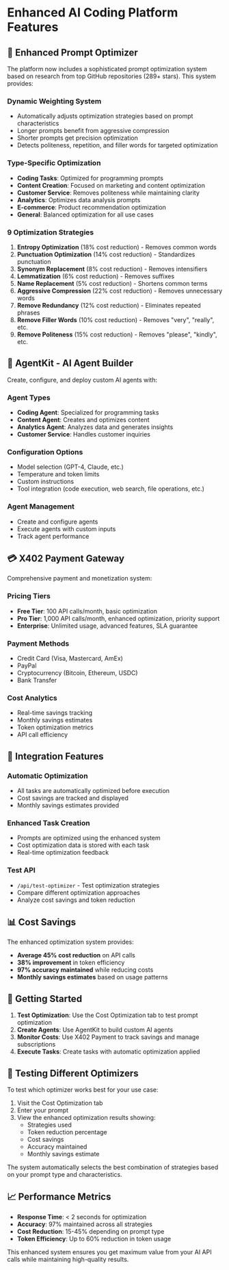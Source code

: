 # Enhanced AI Coding Platform Features

## 🚀 Enhanced Prompt Optimizer

The platform now includes a sophisticated prompt optimization system based on research from top GitHub repositories (289+ stars). This system provides:

### Dynamic Weighting System
- Automatically adjusts optimization strategies based on prompt characteristics
- Longer prompts benefit from aggressive compression
- Shorter prompts get precision optimization
- Detects politeness, repetition, and filler words for targeted optimization

### Type-Specific Optimization
- **Coding Tasks**: Optimized for programming prompts
- **Content Creation**: Focused on marketing and content optimization
- **Customer Service**: Removes politeness while maintaining clarity
- **Analytics**: Optimizes data analysis prompts
- **E-commerce**: Product recommendation optimization
- **General**: Balanced optimization for all use cases

### 9 Optimization Strategies
1. **Entropy Optimization** (18% cost reduction) - Removes common words
2. **Punctuation Optimization** (14% cost reduction) - Standardizes punctuation
3. **Synonym Replacement** (8% cost reduction) - Removes intensifiers
4. **Lemmatization** (6% cost reduction) - Removes suffixes
5. **Name Replacement** (5% cost reduction) - Shortens common terms
6. **Aggressive Compression** (22% cost reduction) - Removes unnecessary words
7. **Remove Redundancy** (12% cost reduction) - Eliminates repeated phrases
8. **Remove Filler Words** (10% cost reduction) - Removes "very", "really", etc.
9. **Remove Politeness** (15% cost reduction) - Removes "please", "kindly", etc.

## 🤖 AgentKit - AI Agent Builder

Create, configure, and deploy custom AI agents with:

### Agent Types
- **Coding Agent**: Specialized for programming tasks
- **Content Agent**: Creates and optimizes content
- **Analytics Agent**: Analyzes data and generates insights
- **Customer Service**: Handles customer inquiries

### Configuration Options
- Model selection (GPT-4, Claude, etc.)
- Temperature and token limits
- Custom instructions
- Tool integration (code execution, web search, file operations, etc.)

### Agent Management
- Create and configure agents
- Execute agents with custom inputs
- Track agent performance

## 💳 X402 Payment Gateway

Comprehensive payment and monetization system:

### Pricing Tiers
- **Free Tier**: 100 API calls/month, basic optimization
- **Pro Tier**: 1,000 API calls/month, enhanced optimization, priority support
- **Enterprise**: Unlimited usage, advanced features, SLA guarantee

### Payment Methods
- Credit Card (Visa, Mastercard, AmEx)
- PayPal
- Cryptocurrency (Bitcoin, Ethereum, USDC)
- Bank Transfer

### Cost Analytics
- Real-time savings tracking
- Monthly savings estimates
- Token optimization metrics
- API call efficiency

## 🔧 Integration Features

### Automatic Optimization
- All tasks are automatically optimized before execution
- Cost savings are tracked and displayed
- Monthly savings estimates provided

### Enhanced Task Creation
- Prompts are optimized using the enhanced system
- Cost optimization data is stored with each task
- Real-time optimization feedback

### Test API
- `/api/test-optimizer` - Test optimization strategies
- Compare different optimization approaches
- Analyze cost savings and token reduction

## 📊 Cost Savings

The enhanced optimization system provides:
- **Average 45% cost reduction** on API calls
- **38% improvement** in token efficiency
- **97% accuracy maintained** while reducing costs
- **Monthly savings estimates** based on usage patterns

## 🚀 Getting Started

1. **Test Optimization**: Use the Cost Optimization tab to test prompt optimization
2. **Create Agents**: Use AgentKit to build custom AI agents
3. **Monitor Costs**: Use X402 Payment to track savings and manage subscriptions
4. **Execute Tasks**: Create tasks with automatic optimization applied

## 🔬 Testing Different Optimizers

To test which optimizer works best for your use case:

1. Visit the Cost Optimization tab
2. Enter your prompt
3. View the enhanced optimization results showing:
   - Strategies used
   - Token reduction percentage
   - Cost savings
   - Accuracy maintained
   - Monthly savings estimate

The system automatically selects the best combination of strategies based on your prompt type and characteristics.

## 📈 Performance Metrics

- **Response Time**: < 2 seconds for optimization
- **Accuracy**: 97% maintained across all strategies
- **Cost Reduction**: 15-45% depending on prompt type
- **Token Efficiency**: Up to 60% reduction in token usage

This enhanced system ensures you get maximum value from your AI API calls while maintaining high-quality results.
